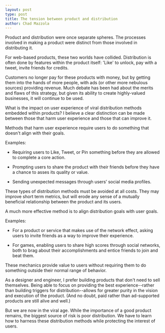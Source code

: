 ```yaml
---
layout: post
type: post
title: The tension between product and distribution
author: Chad Mazzola
---
```


Product and distribution were once separate spheres. The processes involved in making a product were distinct from those involved in distributing it.

For web-based products, these two worlds have collided. Distribution is often done by features within the product itself: 'Like' to unlock, pay with a tweet, invite friends for credits.

Customers no longer pay for these products with money, but by getting them into the hands of more people, with ads (or other more nebulous sources) providing revenue. Much debate has been had about the merits and flaws of this strategy, but given its ability to create highly-valued businesses, it will continue to be used.

What is the impact on user experience of viral distribution methods embedded within products? I believe a clear distinction can be made between those that harm user experience and those that can improve it.

Methods that harm user experience require users to do something that doesn't align with their goals.

Examples: 

* Requiring users to Like, Tweet, or Pin something before they are allowed to complete a core action.

* Prompting users to share the product with their friends before they have a chance to asses its quality or value.

* Sending unexpected messages through users&rsquo; social media profiles.

These types of distribution methods must be avoided at all costs. They may improve short term metrics, but will erode any sense of a mutually beneficial relationship between the product and its users.

A much more effective method is to align distribution goals with user goals. 

Examples:

* For a product or service that makes use of the network effect, asking users to invite friends as a way to improve their experience.

* For games, enabling users to share high scores through social networks, both to brag about their accomplishments and entice friends to join and beat them.

These mechanics provide value to users without requiring them to do something outside their normal range of behavior.

As a designer and engineer, I prefer building products that don't need to sell themselves. Being able to focus on providing the best experience--rather than building triggers for distribution--allows for greater purity in the vision and execution of the product. (And no doubt, paid rather than ad-supported products are still alive and well.)

But we are now in the viral age. While the importance of a good product remains, the biggest source of risk is poor distribution. We have to learn how to harness these distribution methods while protecting the interest of users.

